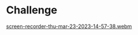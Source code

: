# Challenge

[screen-recorder-thu-mar-23-2023-14-57-38.webm](https://user-images.githubusercontent.com/31897843/227161380-a034e06d-9332-4a46-a525-41a9090a571b.webm)
